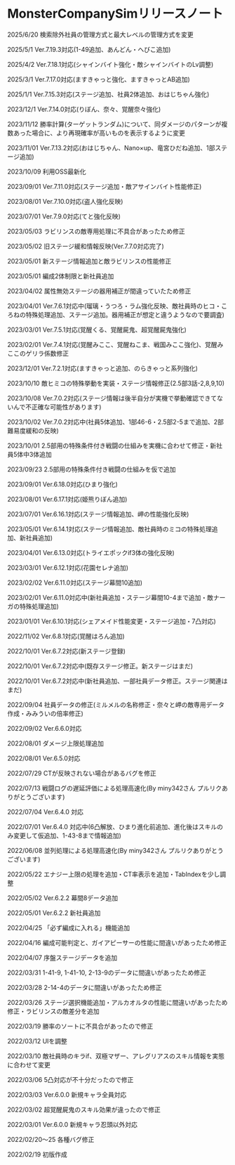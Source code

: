 # MonsterCompanySimリリースノート

2025/6/20 検索除外社員の管理方式と最大レベルの管理方式を変更

2025/5/1 Ver.7.19.3対応(1-49追加、あんどん・へびこ追加)

2025/4/2 Ver.7.18.1対応(シャインバイト強化・敵シャインバイトのLv調整)

2025/3/1 Ver.7.17.0対応(ますきゃっと強化、ますきゃっとAB追加)

2025/1/1 Ver.7.15.3対応(ステージ追加、社員2体追加、おはじちゃん強化)

2023/12/1 Ver.7.14.0対応(りぼん、奈々、覚醒奈々強化)

2023/11/12 勝率計算(ターゲットランダム)について、同ダメージのパターンが複数あった場合に、より再現確率が高いものを表示するように変更

2023/11/01 Ver.7.13.2対応(おはじちゃん、Nano×up、竜宮ひだね追加、1部ステージ追加)

2023/10/09 利用OSS最新化

2023/09/01 Ver.7.11.0対応(ステージ追加・敵アサインバイト性能修正)

2023/08/01 Ver.7.10.0対応(盗人強化反映)

2023/07/01 Ver.7.9.0対応(てと強化反映)

2023/05/03 ラビリンスの敵専用処理に不具合があったため修正

2023/05/02 旧ステージ緩和情報反映(Ver.7.7.0対応完了)

2023/05/01 新ステージ情報追加と敵ラビリンスの性能修正

2023/05/01 編成2体制限と新社員追加

2023/04/02 属性無効ステージの器用補正が間違っていたため修正

2023/04/01 Ver.7.6.1対応中(瑠璃・うつろ・ラム強化反映、敵社員時のヒコ・ころねの特殊処理追加、ステージ追加。器用補正が想定と違うようなので要調査)

2023/03/01 Ver.7.5.1対応(覚醒くる、覚醒屍鬼、超覚醒屍鬼強化)

2023/02/01 Ver.7.4.1対応(覚醒みここ、覚醒ねこま、戦国みここ強化)、覚醒みここのゲリラ係数修正

2023/12/01 Ver.7.2.1対応(ますきゃっと追加、のらきゃっと系列強化)

2023/10/10 敵ヒミコの特殊挙動を実装・ステージ情報修正(2.5部3話-2,8,9,10)

2023/10/08 Ver.7.0.2対応(ステージ情報は後半自分が実機で挙動確認できてないんで不正確な可能性があります)

2023/10/02 Ver.7.0.2対応中(社員5体追加、1部46-6・2.5部2-5まで追加、2部難易度緩和の反映)

2023/10/01 2.5部用の特殊条件付き戦闘の仕組みを実機に合わせて修正・新社員5体中3体追加

2023/09/23 2.5部用の特殊条件付き戦闘の仕組みを仮で追加

2023/09/01 Ver.6.18.0対応(ひまり強化)

2023/08/01 Ver.6.17.1対応(姫熊りぼん追加)

2023/07/01 Ver.6.16.1対応(ステージ情報追加、岬の性能強化反映)

2023/05/01 Ver.6.14.1対応(ステージ情報追加、敵社員時のミコの特殊処理追加、新社員追加)

2023/04/01 Ver.6.13.0対応(トライエポックif3体の強化反映)

2023/03/01 Ver.6.12.1対応(花園セレナ追加)

2023/02/02 Ver.6.11.0対応(ステージ幕間10追加)

2023/02/01 Ver.6.11.0対応中(新社員追加・ステージ幕間10-4まで追加・敵ナーガの特殊処理追加)

2023/01/01 Ver.6.10.1対応(シェアメイド性能変更・ステージ追加・7凸対応)

2022/11/02 Ver.6.8.1対応(覚醒はろん追加)

2022/10/01 Ver.6.7.2対応(新ステージ登録)

2022/10/01 Ver.6.7.2対応中(既存ステージ修正。新ステージはまだ)

2022/10/01 Ver.6.7.2対応中(新社員追加、一部社員データ修正。ステージ関連はまだ)

2022/09/04 社員データの修正(ミルメルの名称修正・奈々と岬の敵専用データ作成・みみういの倍率修正)

2022/09/02 Ver.6.6.0対応

2022/08/01 ダメージ上限処理追加

2022/08/01 Ver.6.5.0対応

2022/07/29 CTが反映されない場合があるバグを修正

2022/07/13 戦闘ログの遅延評価による処理高速化(By miny342さん プルリクありがとうございます)

2022/07/04 Ver.6.4.0 対応

2022/07/01 Ver.6.4.0 対応中(6凸解放、ひまり進化前追加、進化後はスキルのみ変更して仮追加、1-43-8まで情報追加)

2022/06/08 並列処理による処理高速化(By miny342さん プルリクありがとうございます)

2022/05/22 エナジー上限の処理を追加・CT率表示を追加・TabIndexを少し調整

2022/05/02 Ver.6.2.2 幕間8データ追加

2022/05/01 Ver.6.2.2 新社員追加

2022/04/25 「必ず編成に入れる」機能追加

2022/04/16 編成可能判定と、ガイアピーサーの性能に間違いがあったため修正

2022/04/07 序盤ステージデータを追加

2022/03/31 1-41-9, 1-41-10, 2-13-9のデータに間違いがあったため修正

2022/03/28 2-14-4のデータに間違いがあったため修正

2022/03/26 ステージ選択機能追加・アルカオルタの性能に間違いがあったため修正・ラビリンスの敵差分を追加

2022/03/19 勝率のソートに不具合があったので修正

2022/03/12 UIを調整

2022/03/10 敵社員時のキラif、双極マザー、アレグリアスのスキル情報を実態に合わせて変更

2022/03/06 5凸対応が不十分だったので修正

2022/03/03 Ver.6.0.0 新規キャラ全員対応

2022/03/02 超覚醒屍鬼のスキル効果が違ったので修正

2022/03/01 Ver.6.0.0 新規キャラ忍頭以外対応

2022/02/20～25 各種バグ修正

2022/02/19 初版作成
